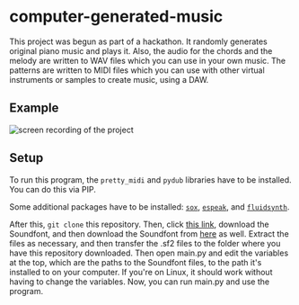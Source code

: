 # computer-generated-music

This project was begun as part of a hackathon. It randomly generates original piano music and plays it. Also, the audio for the chords and the melody are written to WAV files which you can use in your own music. The patterns are written to MIDI files which you can use with other virtual instruments or samples to create music, using a DAW.

## Example
![screen recording of the project](https://player.vimeo.com/video/513632892)

## Setup

To run this program, the `pretty_midi` and `pydub` libraries have to be installed. You can do this via PIP.

Some additional packages have to be installed: [`sox`](http://sox.sourceforge.net/), [`espeak`](http://espeak.sourceforge.net/), and [`fluidsynth`](https://www.fluidsynth.org/).

After this, `git clone` this repository. Then, click [this link](https://www.arachnosoft.com/main/download.php?id=soundfont), download the Soundfont, and then download the Soundfont from [here](http://www.schristiancollins.com/generaluser.php) as well. Extract the files as necessary, and then transfer the .sf2 files to the folder where you have this repository downloaded. Then open main.py and edit the variables at the top, which are the paths to the Soundfont files, to the path it's installed to on your computer. If you're on Linux, it should work without having to change the variables. Now, you can run main.py and use the program.
